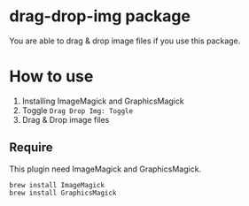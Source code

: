 # drag-drop-img package

You are able to drag & drop image files if you use this package.

# How to use

1. Installing ImageMagick and GraphicsMagick
2. Toggle `Drag Drop Img: Toggle`
3. Drag & Drop image files

## Require

This plugin need ImageMagick and GraphicsMagick.

```
brew install ImageMagick
brew install GraphicsMagick
```
